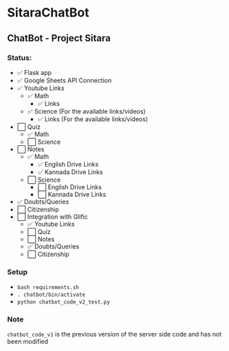 # SitaraChatBot
## ChatBot - Project Sitara

### Status:

- :white_check_mark: Flask app
- :white_check_mark: Google Sheets API Connection
- :white_check_mark: Youtube Links
  - :white_check_mark: Math
    - :white_check_mark: Links
  - :white_check_mark: Science (For the available links/videos)
    - :white_check_mark: Links (For the available links/videos)
- :white_large_square: Quiz
  - :white_check_mark: Math
  - :white_large_square: Science
- :white_large_square: Notes
  - :white_check_mark: Math
    - :white_check_mark: English Drive Links 
    - :white_check_mark: Kannada Drive Links
  - :white_large_square: Science
    - :white_large_square: English Drive Links 
    - :white_large_square: Kannada Drive Links
- :white_check_mark: Doubts/Queries
- :white_large_square: Citizenship
- :white_large_square: Integration with Glific
  - :white_check_mark: Youtube Links
  - :white_large_square: Quiz
  - :white_large_square: Notes
  - :white_check_mark: Doubts/Queries
  - :white_large_square: Citizenship 
### Setup

- `bash requirements.sh`
- `. chatbot/bin/activate`
- `python chatbot_code_v2_test.py`

### Note

`chatbot_code_v1` is the previous version of the server side code and has not been modified